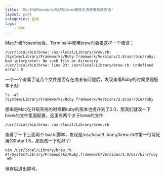 ```yaml
---
title: 'Mac升级Yosemite系统后brew报错无法使用解决办法'
layout: post
categories: 技术
tags:
    - Mac
---
```


Mac升级Yosemite后，Terminal中使用brew时会报这样一个错误：

```
/usr/local/bin/brew: /usr/local/Library/brew.rb: /System/Library/Frameworks/Ruby.framework/Versions/1.8/usr/bin/ruby: bad interpreter: No such file or directory
/usr/local/bin/brew: line 23: /usr/local/Library/brew.rb: Undefined error: 0
```

一个一个查看了这几个文件是否存在或者有问题后，发现查看Ruby的时候发现版本不对:

```
ls -al /System/Library/Frameworks/Ruby.framework/Versions/2.0/usr/bin/ruby
```

想来是Mac在升级系统的时候把ruby的版本也提升到了2.0，那我们就改一下brew的文件里面配置，这里有两个关于brew的文件:

```
/usr/local/bin/brew: /usr/local/Library/brew.rb
```

查看了一下上面两个 bash 脚本，发现是/usr/local/Library/brew.rb中第一行写死用的Ruby 1.8，那就改一下就好了:

```
vim /usr/local/Library/brew.rb
#!/System/Library/Frameworks/Ruby.framework/Versions/2.0/usr/bin/ruby -W0
```

保存后退出即可。
